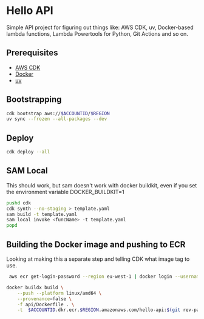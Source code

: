 # Hello API

Simple API project for figuring out things like: AWS CDK, uv, Docker-based lambda functions, Lambda Powertools for Python, Git Actions and so on.

## Prerequisites

- [AWS CDK](https://docs.aws.amazon.com/cdk/v2/guide/prerequisites.html)
- [Docker](https://www.docker.com)
- [uv](https://github.com/astral-sh/uv)

## Bootstrapping

```bash
cdk bootstrap aws://$ACCOUNTID/$REGION
uv sync --frozen --all-packages --dev
```

## Deploy

```bash
cdk deploy --all
```

## SAM Local

This should work, but sam doesn't work with docker buildkit, even if you set the environment variable DOCKER_BUILDKIT=1

```bash
pushd cdk
cdk synth --no-staging > template.yaml
sam build -t template.yaml
sam local invoke <funcName> -t template.yaml
popd
```

## Building the Docker image and pushing to ECR

Looking at making this a separate step and telling CDK what image tag to use.

```bash
 aws ecr get-login-password --region eu-west-1 | docker login --username AWS --password-stdin $ACCOUNTID.dkr.ecr.eu-west-1.amazonaws.com
```

```bash
docker buildx build \
    --push --platform linux/amd64 \
    --provenance=false \
    -f api/Dockerfile . \
    -t  $ACCOUNTID.dkr.ecr.$REGION.amazonaws.com/hello-api:$(git rev-parse --short HEAD)
```
